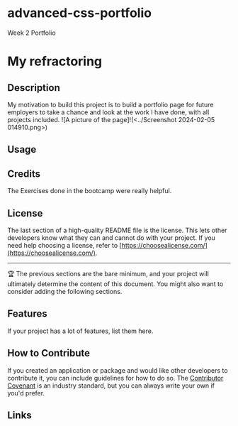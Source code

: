 # advanced-css-portfolio
Week 2 Portfolio
# My refractoring 

## Description
My motivation to build this project is to build a portfolio page for future employers to take a chance and look at the work I have done, with all projects included. 
![A picture of the page]!(<../Screenshot 2024-02-05 014910.png>)

## Usage



## Credits

The Exercises done in the bootcamp were really helpful.

## License

The last section of a high-quality README file is the license. This lets other developers know what they can and cannot do with your project. If you need help choosing a license, refer to [https://choosealicense.com/](https://choosealicense.com/).

---

🏆 The previous sections are the bare minimum, and your project will ultimately determine the content of this document. You might also want to consider adding the following sections.

## Features

If your project has a lot of features, list them here.

## How to Contribute

If you created an application or package and would like other developers to contribute it, you can include guidelines for how to do so. The [Contributor Covenant](https://www.contributor-covenant.org/) is an industry standard, but you can always write your own if you'd prefer.

## Links 

